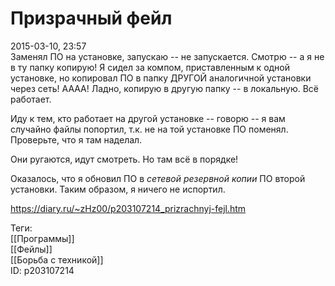 Призрачный фейл
================

   
 2015-03-10, 23:57   
  Заменял ПО на установке, запускаю -- не запускается. Смотрю -- а я не в ту папку копирую! Я сидел за компом, приставленным к одной установке, но копировал ПО в папку ДРУГОЙ аналогичной установки через сеть! АААА! Ладно, копирую в другую папку -- в локальную. Всё работает.   
   
 Иду к тем, кто работает на другой установке -- говорю -- я вам случайно файлы попортил, т.к. не на той установке ПО поменял. Проверьте, что я там наделал.   
   
 Они ругаются, идут смотреть. Но там всё в порядке!   
   
 Оказалось, что я обновил ПО в  *сетевой резервной копии*  ПО второй установки. Таким образом, я ничего не испортил.   
    
 <https://diary.ru/~zHz00/p203107214_prizrachnyj-fejl.htm>   
   
 Теги:   
 [[Программы]]   
 [[Фейлы]]   
 [[Борьба с техникой]]   
 ID: p203107214